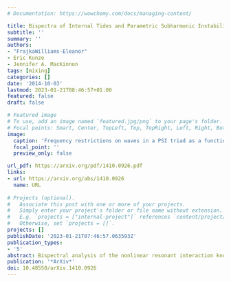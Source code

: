 ```yaml
---
# Documentation: https://wowchemy.com/docs/managing-content/

title: Bispectra of Internal Tides and Parametric Subharmonic Instability
subtitle: ''
summary: ''
authors:
- "FrajkaWilliams-Eleanor"
- Eric Kunze
- Jennifer A. MacKinnon
tags: [mixing]
categories: []
date: '2014-10-03'
lastmod: 2023-01-21T08:46:57+01:00
featured: false
draft: false

# Featured image
# To use, add an image named `featured.jpg/png` to your page's folder.
# Focal points: Smart, Center, TopLeft, Top, TopRight, Left, Right, BottomLeft, Bottom, BottomRight.
image:
  caption: 'Frequency restrictions on waves in a PSI triad as a function of latitude. The shaded region shows frequencies allowable for the parent wave of a PSI triad which are greater than twice the local Coriolis frequency. PSI of the M2 tide may occur equatorward of 2f = ω_M2 or 28.9°'
  focal_point: ''
  preview_only: false

url_pdf: https://arxiv.org/pdf/1410.0926.pdf
links:
- url: https://arxiv.org/abs/1410.0926
  name: URL
  
# Projects (optional).
#   Associate this post with one or more of your projects.
#   Simply enter your project's folder or file name without extension.
#   E.g. `projects = ["internal-project"]` references `content/project/deep-learning/index.md`.
#   Otherwise, set `projects = []`.
projects: []
publishDate: '2023-01-21T07:46:57.063593Z'
publication_types:
- '5'
abstract: Bispectral analysis of the nonlinear resonant interaction known as parametric subharmonic instability (PSI) for a coherence semidiurnal internal tide demonstrates the ability of the bispectrum to identify and quantify the transfer rate. Assuming that the interaction is confined to a vertical plane, energy equations transform in such a way that nonlinear terms become the third-moment spectral quantity known as the bispectrum. Bispectral transfer rates computed on PSI in an idealized, fully-nonlinear, non-hydrostatic Boussinesq model compare well to model growth rates of daughter waves. Bispectra also identify the nonlinear terms responsible for energy transfer. Using resonance conditions for an M2 tide, the locus of PSI wavenumber triads is determined as a function of parent-wave frequency and wavenumbers, latitude and range of daughter-wave frequencies. The locus is used to determine the expected bispectral signal of PSI in wavenumber space. Bispectra computed using velocity profiles from the HOME experiment are relatively noisy and the signal inconclusive.
publication: '*ArXiv*'
doi: 10.48550/arXiv.1410.0926
---
```

